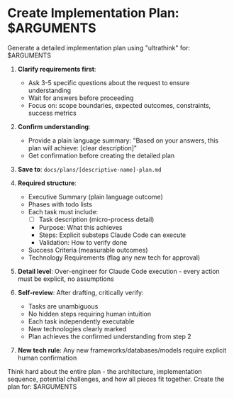 # Create Implementation Plan: $ARGUMENTS

Generate a detailed implementation plan using "ultrathink" for: $ARGUMENTS

1. **Clarify requirements first**:
   - Ask 3-5 specific questions about the request to ensure understanding
   - Wait for answers before proceeding
   - Focus on: scope boundaries, expected outcomes, constraints, success metrics

2. **Confirm understanding**:
   - Provide a plain language summary: "Based on your answers, this plan will achieve: [clear description]"
   - Get confirmation before creating the detailed plan

3. **Save to**: `docs/plans/[descriptive-name]-plan.md`

4. **Required structure**:
   - Executive Summary (plain language outcome)
   - Phases with todo lists
   - Each task must include:
     - [ ] Task description (micro-process detail)
     - Purpose: What this achieves
     - Steps: Explicit substeps Claude Code can execute
     - Validation: How to verify done
   - Success Criteria (measurable outcomes)
   - Technology Requirements (flag any new tech for approval)

5. **Detail level**: Over-engineer for Claude Code execution - every action must be explicit, no assumptions

6. **Self-review**: After drafting, critically verify:
   - Tasks are unambiguous
   - No hidden steps requiring human intuition  
   - Each task independently executable
   - New technologies clearly marked
   - Plan achieves the confirmed understanding from step 2

7. **New tech rule**: Any new frameworks/databases/models require explicit human confirmation

Think hard about the entire plan - the architecture, implementation sequence, potential challenges, and how all pieces fit together. Create the plan for: $ARGUMENTS